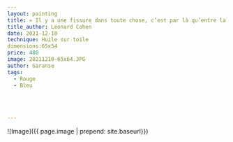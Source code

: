 ```yaml
---
layout: painting
title: « Il y a une fissure dans toute chose, c’est par là qu’entre la lumière. » 
title_author: Léonard Cohen     
date: 2021-12-10
technique: Huile sur toile
dimensions:65x54 
price: 480
image: 20211210-65x64.JPG
author: Garanse
tags:
  - Rouge
  - Bleu
  
  
  
  
---
```

![Image]({{ page.image | prepend: site.baseurl}})

